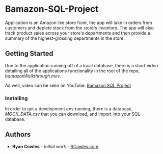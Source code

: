 # Bamazon-SQL-Project
Application is an Amazon like store front, the app will take in orders from customers and deplete stock from the store's inventory. The app will also track product sales across your store's departments and then provide a summary of the highest-grossing departments in the store.

## Getting Started

Due to the application running off of a local database, there is a short video detailing all of the applications functionality in the root of the repo, *bamazonWalkthrough.mov*.

As well, video can be seen on YouTube: [Bamazon SQL Project](https://youtu.be/hABJdMb7dXM)

### Installing

In order to get a development env running, there is a database, *MOCK_DATA.csv* that you can download, and import into your SQL database. 

## Authors

* **Ryan Cowles** - *Initial work* - [RCowles.com](https://rcowles.com)

